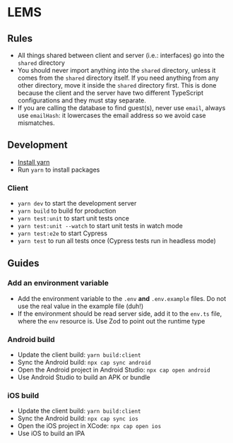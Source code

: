 # LEMS

## Rules

- All things shared between client and server (i.e.: interfaces) go into the `shared` directory
- You should never import anything _into_ the `shared` directory, unless it comes from the `shared` directory itself. If you need anything from any other directory, move it inside the `shared` directory first. This is done because the client and the server have two different TypeScript configurations and they must stay separate.
- If you are calling the database to find guest(s), never use `email`, always use `emailHash`: it lowercases the email address so we avoid case mismatches.

## Development

- [Install yarn](https://yarnpkg.com/getting-started/install)
- Run `yarn` to install packages

### Client

- `yarn dev` to start the development server
- `yarn build` to build for production
- `yarn test:unit` to start unit tests once
- `yarn test:unit --watch` to start unit tests in watch mode
- `yarn test:e2e` to start Cypress
- `yarn test` to run all tests once (Cypress tests run in headless mode)

## Guides

### Add an environment variable

- Add the environment variable to the `.env` **and** `.env.example` files. Do not use the real value in the example file (duh!)
- If the environment should be read server side, add it to the `env.ts` file, where the `env` resource is. Use Zod to point out the runtime type

### Android build

- Update the client build: `yarn build:client`
- Sync the Android build: `npx cap sync android`
- Open the Android project in Android Studio: `npx cap open android`
- Use Android Studio to build an APK or bundle

### iOS build

- Update the client build: `yarn build:client`
- Sync the Android build: `npx cap sync ios`
- Open the iOS project in XCode: `npx cap open ios`
- Use iOS to build an IPA
